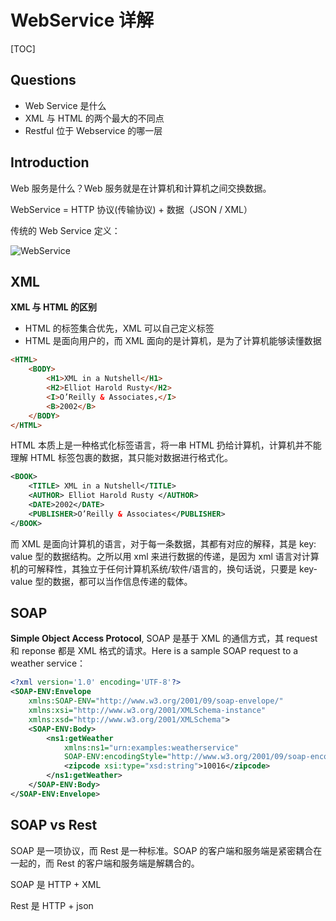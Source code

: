 # WebService 详解

[TOC]

## Questions

* Web Service 是什么
* XML 与 HTML 的两个最大的不同点
* Restful 位于 Webservice 的哪一层



## Introduction

Web 服务是什么？Web 服务就是在计算机和计算机之间交换数据。

WebService = HTTP 协议(传输协议) + 数据（JSON / XML）

传统的 Web Service 定义：

![WebService](assets/1566654030697.png)



## XML

**XML 与 HTML 的区别**

* HTML 的标签集合优先，XML 可以自己定义标签
* HTML 是面向用户的，而 XML 面向的是计算机，是为了计算机能够读懂数据

```HTML
<HTML>
    <BODY>
        <H1>XML in a Nutshell</H1>
        <H2>Elliot Harold Rusty</H2>
        <I>O’Reilly & Associates,</I>
        <B>2002</B>
    </BODY>
</HTML>
```

HTML 本质上是一种格式化标签语言，将一串 HTML 扔给计算机，计算机并不能理解 HTML 标签包裹的数据，其只能对数据进行格式化。

```xml
<BOOK>
    <TITLE> XML in a Nutshell</TITLE>
    <AUTHOR> Elliot Harold Rusty </AUTHOR>
    <DATE>2002</DATE>
    <PUBLISHER>O’Reilly & Associates</PUBLISHER>
</BOOK>
```

而 XML 是面向计算机的语言，对于每一条数据，其都有对应的解释，其是 key: value 型的数据结构。之所以用 xml 来进行数据的传递，是因为 xml 语言对计算机的可解释性，其独立于任何计算机系统/软件/语言的，换句话说，只要是 key-value 型的数据，都可以当作信息传递的载体。



## SOAP

 **Simple Object Access Protocol**, SOAP 是基于 XML 的通信方式，其 request 和 reponse 都是 XML 格式的请求。Here is a sample SOAP request to a weather service：

```xml
<?xml version='1.0' encoding='UTF-8'?>
<SOAP-ENV:Envelope
    xmlns:SOAP-ENV="http://www.w3.org/2001/09/soap-envelope/"
    xmlns:xsi="http://www.w3.org/2001/XMLSchema-instance"
    xmlns:xsd="http://www.w3.org/2001/XMLSchema">
    <SOAP-ENV:Body>
        <ns1:getWeather
            xmlns:ns1="urn:examples:weatherservice"
            SOAP-ENV:encodingStyle="http://www.w3.org/2001/09/soap-encoding/">
            <zipcode xsi:type="xsd:string">10016</zipcode>
        </ns1:getWeather>
    </SOAP-ENV:Body>
</SOAP-ENV:Envelope>
```



## SOAP vs Rest

SOAP 是一项协议，而 Rest 是一种标准。SOAP 的客户端和服务端是紧密耦合在一起的，而 Rest 的客户端和服务端是解耦合的。

SOAP 是 HTTP + XML

Rest 是 HTTP + json



